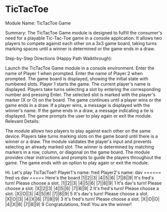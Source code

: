 # TicTacToe


Module Name: TicTacToe Game

Summary:
The TicTacToe Game module is designed to fulfill the consumer's need for a playable Tic-Tac-Toe game in a console application. It allows two players to compete against each other on a 3x3 game board, taking turns marking spaces until a winner is determined or the game ends in a draw.

Step-by-Step Directions (Happy Path Walkthrough):

Launch the TicTacToe Game module in a console environment.
Enter the name of Player 1 when prompted.
Enter the name of Player 2 when prompted.
The game board is displayed, showing the initial state with numbered slots.
Player 1 starts the game. The current player's name is displayed.
Players take turns selecting a slot by entering the corresponding number and pressing Enter.
The selected slot is marked with the player's marker (X or O) on the board.
The game continues until a player wins or the game ends in a draw.
If a player wins, a message is displayed with the winner's name.
If the game ends in a draw, a message indicating a tie is displayed.
The game prompts the user to play again or exit the module.
Relevant Details:

The module allows two players to play against each other on the same device.
Players take turns marking slots on the game board until there is a winner or a draw.
The module validates the player's input and prevents selecting an already marked slot.
The winner is determined by matching markers in a row, column, or diagonal on the game board.
The module provides clear instructions and prompts to guide the players throughout the game.
The game ends with an option to play again or exit the module.


Hi. Let's play TicTacToe!!
Player1's name: fred
Player2's name: dav
====== fred vs dav =====
Here's the board
|1||2||3|
|4||5||6|
|7||8||9|
It's fred's turn!
Please choose a slot.
|1||2||3|
|4||5||6|
|7||8||9|
1
It's dav's turn!
Please choose a slot.
|X||2||3|
|4||5||6|
|7||8||9|
2
It's fred's turn!
Please choose a slot.
|X||O||3|
|4||5||6|
|7||8||9|
5
It's dav's turn!
Please choose a slot.
|X||O||3|
|4||X||6|
|7||8||9|
3
It's fred's turn!
Please choose a slot.
|X||O||O|
|4||X||6|
|7||8||9|
9
Congratulations, fred! You are the winner!

